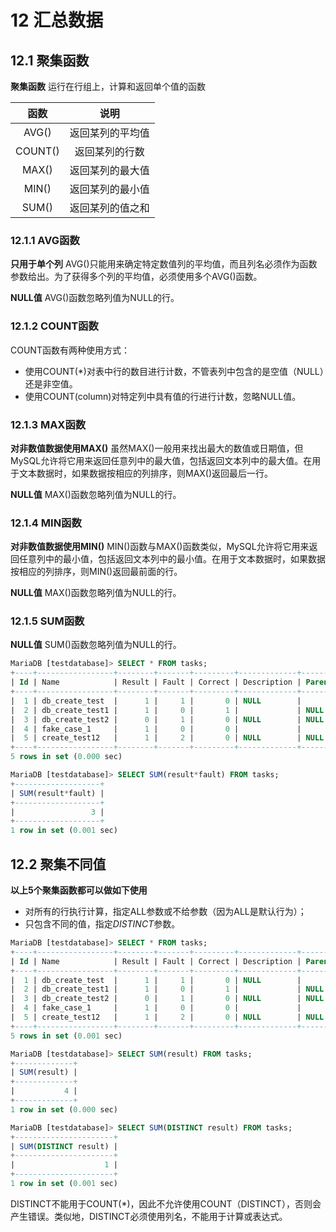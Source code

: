# 12 汇总数据

## 12.1 聚集函数

**聚集函数** 运行在行组上，计算和返回单个值的函数

| 函数 | 说明 |
| :---: | :---: |
| AVG() | 返回某列的平均值 |
| COUNT() | 返回某列的行数 |
| MAX() | 返回某列的最大值 |
| MIN() | 返回某列的最小值 |
| SUM() | 返回某列的值之和 |

### 12.1.1 AVG函数

**只用于单个列**  AVG()只能用来确定特定数值列的平均值，而且列名必须作为函数参数给出。为了获得多个列的平均值，必须使用多个AVG()函数。

**NULL值**  AVG()函数忽略列值为NULL的行。

### 12.1.2 COUNT函数

COUNT函数有两种使用方式：
* 使用COUNT(*)对表中行的数目进行计数，不管表列中包含的是空值（NULL）还是非空值。
* 使用COUNT(column)对特定列中具有值的行进行计数，忽略NULL值。

### 12.1.3 MAX函数

**对非数值数据使用MAX()**  虽然MAX()一般用来找出最大的数值或日期值，但MySQL允许将它用来返回任意列中的最大值，包括返回文本列中的最大值。在用于文本数据时，如果数据按相应的列排序，则MAX()返回最后一行。

**NULL值**  MAX()函数忽略列值为NULL的行。

### 12.1.4 MIN函数

**对非数值数据使用MIN()**  MIN()函数与MAX()函数类似，MySQL允许将它用来返回任意列中的最小值，包括返回文本列中的最小值。在用于文本数据时，如果数据按相应的列排序，则MIN()返回最前面的行。

**NULL值**  MAX()函数忽略列值为NULL的行。

### 12.1.5 SUM函数

**NULL值**  SUM()函数忽略列值为NULL的行。

```SQL
MariaDB [testdatabase]> SELECT * FROM tasks;
+----+-----------------+--------+-------+---------+-------------+--------+
| Id | Name            | Result | Fault | Correct | Description | Parent |
+----+-----------------+--------+-------+---------+-------------+--------+
|  1 | db_create_test  |      1 |     1 |       0 | NULL        |        |
|  2 | db_create_test1 |      1 |     0 |       1 |             | NULL   |
|  3 | db_create_test2 |      0 |     1 |       0 | NULL        | NULL   |
|  4 | fake_case_1     |      1 |     0 |       0 |             |        |
|  5 | create_test12   |      1 |     2 |       0 | NULL        | NULL   |
+----+-----------------+--------+-------+---------+-------------+--------+
5 rows in set (0.000 sec)

MariaDB [testdatabase]> SELECT SUM(result*fault) FROM tasks;
+-------------------+
| SUM(result*fault) |
+-------------------+
|                 3 |
+-------------------+
1 row in set (0.001 sec)
```

## 12.2 聚集不同值

**以上5个聚集函数都可以做如下使用**
* 对所有的行执行计算，指定ALL参数或不给参数（因为ALL是默认行为）；
* 只包含不同的值，指定*DISTINCT*参数。

```SQL
MariaDB [testdatabase]> SELECT * FROM tasks;
+----+-----------------+--------+-------+---------+-------------+--------+
| Id | Name            | Result | Fault | Correct | Description | Parent |
+----+-----------------+--------+-------+---------+-------------+--------+
|  1 | db_create_test  |      1 |     1 |       0 | NULL        |        |
|  2 | db_create_test1 |      1 |     0 |       1 |             | NULL   |
|  3 | db_create_test2 |      0 |     1 |       0 | NULL        | NULL   |
|  4 | fake_case_1     |      1 |     0 |       0 |             |        |
|  5 | create_test12   |      1 |     2 |       0 | NULL        | NULL   |
+----+-----------------+--------+-------+---------+-------------+--------+
5 rows in set (0.001 sec)

MariaDB [testdatabase]> SELECT SUM(result) FROM tasks;
+-------------+
| SUM(result) |
+-------------+
|           4 |
+-------------+
1 row in set (0.000 sec)

MariaDB [testdatabase]> SELECT SUM(DISTINCT result) FROM tasks;
+----------------------+
| SUM(DISTINCT result) |
+----------------------+
|                    1 |
+----------------------+
1 row in set (0.001 sec)
```

DISTINCT不能用于COUNT(*)，因此不允许使用COUNT（DISTINCT），否则会产生错误。类似地，DISTINCT必须使用列名，不能用于计算或表达式。
